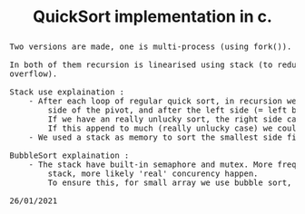 # <p align="center"> QuickSort implementation in c.</p>
<pre>
Two versions are made, one is multi-process (using fork()).

In both of them recursion is linearised using stack (to reduce memory use and control
overflow).

Stack use explaination :
	- After each loop of regular quick sort, in recursion we usually quick sort the rigth
		side of the pivot, and after the left side (= left before right).
		If we have an really unlucky sort, the right side can have the begin size -1.
		If this append to much (really unlucky case) we could have an overflow.
	- We used a stack as memory to sort the smallest side first.

BubbleSort explaination :
	- The stack have built-in semaphore and mutex. More frequently process acces to the
		stack, more likely 'real' concurency happen.
		To ensure this, for small array we use bubble sort, which are as efficient.

26/01/2021
</pre>
